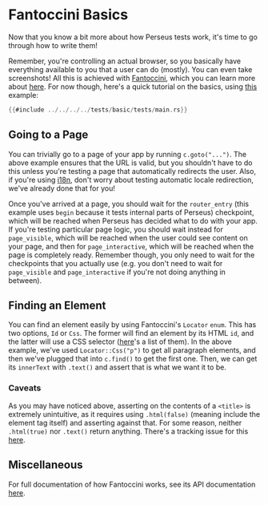 # Fantoccini Basics

Now that you know a bit more about how Perseus tests work, it's time to go through how to write them!

Remember, you're controlling an actual browser, so you basically have everything available to you that a user can do (mostly). You can even take screenshots! All this is achieved with [Fantoccini](https://github.com/jonhoo/fantoccini), which you can learn more about [here](https://docs.rs/fantoccini). For now though, here's a quick tutorial on the basics, using [this](https://github.com/framesurge/perseus/blob/main/tests/basic/tests/main.rs) example:

```rust
{{#include ../../../../tests/basic/tests/main.rs}}
```

## Going to a Page

You can trivially go to a page of your app by running `c.goto("...")`. The above example ensures that the URL is valid, but you shouldn't have to do this unless you're testing a page that automatically redirects the user. Also, if you're using [i18n](:i18n/intro), don't worry about testing automatic locale redirection, we've already done that for you!

Once you've arrived at a page, you should wait for the `router_entry` (this example uses `begin` because it tests internal parts of Perseus) checkpoint, which will be reached when Perseus has decided what to do with your app. If you're testing particular page logic, you should wait instead for `page_visible`, which will be reached when the user could see content on your page, and then for `page_interactive`, which will be reached when the page is completely ready. Remember though, you only need to wait for the checkpoints that you actually use (e.g. you don't need to wait for `page_visible` and `page_interactive` if you're not doing anything in between).

## Finding an Element

You can find an element easily by using Fantoccini's `Locator` `enum`. This has two options, `Id` or `Css`. The former will find an element by its HTML `id`, and the latter will use a CSS selector ([here](https://www.w3schools.com/cssref/css_selectors.asp)'s a list of them). In the above example, we've used `Locator::Css("p")` to get all paragraph elements, and then we've plugged that into `c.find()` to get the first one. Then, we can get its `innerText` with `.text()` and assert that is what we want it to be.

### Caveats

As you may have noticed above, asserting on the contents of a `<title>` is extremely unintuitive, as it requires using `.html(false)` (meaning include the element tag itself) and asserting against that. For some reason, neither `.html(true)` nor `.text()` return anything. There's a tracking issue for this [here](https://github.com/jonhoo/fantoccini/issues/136).

## Miscellaneous

For full documentation of how Fantoccini works, see its API documentation [here](https://docs.rs/fantoccini).

